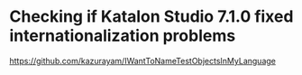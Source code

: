 Checking if Katalon Studio 7.1.0 fixed internationalization problems
==============



https://github.com/kazurayam/IWantToNameTestObjectsInMyLanguage
